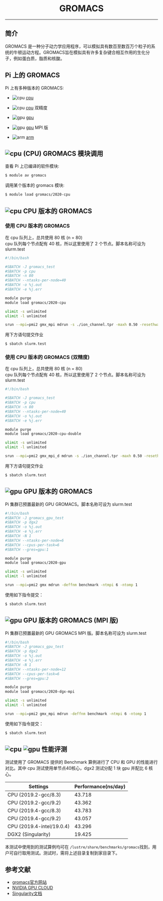 # <center>GROMACS</center>

---------

## 简介

GROMACS 是一种分子动力学应用程序，可以模拟具有数百至数百万个粒子的系统的牛顿运动方程。GROMACS旨在模拟具有许多复杂键合相互作用的生化分子，例如蛋白质，脂质和核酸。

## Pi 上的 GROMACS

Pi 上有多种版本的 GROMACS:

- ![cpu](https://img.shields.io/badge/-cpu-blue)  [cpu](#cpu-gromacs)

- ![cpu](https://img.shields.io/badge/-cpu-blue)  [cpu](#cpu-gromacs) 双精度

- ![gpu](https://img.shields.io/badge/-gpu-green) [gpu](#gpu-gromacs)

- ![gpu](https://img.shields.io/badge/-gpu-green) [gpu](#gpu-gromacs) MPI 版

- ![arm](https://img.shields.io/badge/-arm-yellow) [arm](#arm-gromacs)

## ![cpu](https://img.shields.io/badge/-cpu-blue) (CPU) GROMACS 模块调用

查看 Pi 上已编译的软件模块:
```bash
$ module av gromacs
```

调用某个版本的 gromacs 模块:
```bash
$ module load gromacs/2020-cpu
```

## ![cpu](https://img.shields.io/badge/-cpu-blue) CPU 版本的 GROMACS

### 使用 CPU 版本的 GROMACS

在 cpu 队列上，总共使用 80 核 (n = 80)<br>
cpu 队列每个节点配有 40 核，所以这里使用了 2 个节点。脚本名称可设为 slurm.test
```bash
#!/bin/bash

#SBATCH -J gromacs_test
#SBATCH -p cpu
#SBATCH -n 80
#SBATCH --ntasks-per-node=40
#SBATCH -o %j.out
#SBATCH -e %j.err

module purge
module load gromacs/2020-cpu

ulimit -s unlimited
ulimit -l unlimited

srun --mpi=pmi2 gmx_mpi mdrun -s ./ion_channel.tpr -maxh 0.50 -resethway -noconfout -nsteps 10000
```

用下方语句提交作业
```bash
$ sbatch slurm.test
```

### 使用 CPU 版本的 GROMACS (双精度)

在 cpu 队列上，总共使用 80 核 (n = 80)<br>
cpu 队列每个节点配有 40 核，所以这里使用了 2 个节点。脚本名称可设为 slurm.test
```bash
#!/bin/bash

#SBATCH -J gromacs_test
#SBATCH -p cpu
#SBATCH -n 80
#SBATCH --ntasks-per-node=40
#SBATCH -o %j.out
#SBATCH -e %j.err

module purge
module load gromacs/2020-cpu-double

ulimit -s unlimited
ulimit -l unlimited

srun --mpi=pmi2 gmx_mpi_d mdrun -s ./ion_channel.tpr -maxh 0.50 -resethway -noconfout -nsteps 10000
```

用下方语句提交作业
```bash
$ sbatch slurm.test
```


## ![gpu](https://img.shields.io/badge/-gpu-green) GPU 版本的 GROMACS

Pi 集群已预置最新的 GPU GROMACS。脚本名称可设为 slurm.test

```bash
#!/bin/bash
#SBATCH -J gromacs_gpu_test
#SBATCH -p dgx2
#SBATCH -o %j.out
#SBATCH -e %j.err
#SBATCH -N 1
#SBATCH --ntasks-per-node=6
#SBATCH --cpus-per-task=6
#SBATCH --gres=gpu:1

module purge
module load gromacs/2020-gpu

ulimit -s unlimited
ulimit -l unlimited

srun --mpi=pmi2 gmx mdrun -deffnm benchmark -ntmpi 6 -ntomp 1
```

使用如下指令提交：

```bash
$ sbatch slurm.test
```


## ![gpu](https://img.shields.io/badge/-gpu-green) GPU 版本的 GROMACS (MPI 版)

Pi 集群已预置最新的 GPU GROMACS MPI 版。脚本名称可设为 slurm.test

```bash
#!/bin/bash
#SBATCH -J gromacs_gpu_test
#SBATCH -p dgx2
#SBATCH -o %j.out
#SBATCH -e %j.err
#SBATCH -N 1
#SBATCH --ntasks-per-node=12
#SBATCH --cpus-per-task=6
#SBATCH --gres=gpu:2

module purge
module load gromacs/2020-dgx-mpi

ulimit -s unlimited
ulimit -l unlimited

srun --mpi=pmi2 gmx_mpi mdrun -deffnm benchmark -ntmpi 6 -ntomp 1
```

使用如下指令提交：

```bash
$ sbatch slurm.test
```


## ![cpu](https://img.shields.io/badge/-cpu-blue) ![gpu](https://img.shields.io/badge/-gpu-green) 性能评测

测试使用了 GROMACS 提供的 Benchmark 算例进行了 CPU 和 GPU 的性能进行对比。其中 cpu 测试使用单节点40核心，dgx2 测试分配 1 块 gpu 并配比 6 核心。

| Settings | Performance(ns/day) |
| --- | --- |
| CPU (2019.2-gcc/8.3) | 43.718 |
| CPU (2019.2-gcc/9.2) | 43.362 |
| CPU (2019.4-gcc/8.3) | 43.783 |
| CPU (2019.4-gcc/9.2) | 43.057 |
| CPU (2019.4-intel/19.0.4) | 43.296 |
| DGX2 (Singularity) | 19.425 |

本测试中使用到的测试算例均可在 `/lustre/share/benchmarks/gromacs`找到，用户可自行取用测试。测试时，需将上述目录复制到家目录下。

## 参考文献

- [gromacs官方网站](http://www.gromacs.org/)
- [NVIDIA GPU CLOUD](ngc.nvidia.com)
- [Singularity文档](https://sylabs.io/guides/3.5/user-guide/)

